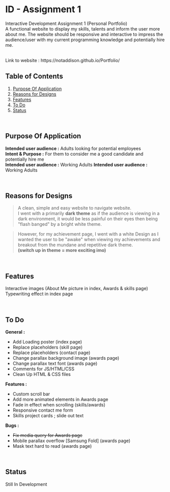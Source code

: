 # ID - Assignment 1
Interactive Development Assignment 1 (Personal Portfolio) <br>
 A functional website to display my skills, talents and inform the user more about me. The website should be responsive and interactive to impress the audience/user with my current programming knowledge and potentially hire me.

<br>
Link to website : https://notaddison.github.io/Portfolio/
<br>

## Table of Contents
1. [Purpose Of Application](#Purpose-Of-Application)
2. [Reasons for Designs](#Reasons-for-Designs)
2. [Features](#Features)
2. [To Do](#To-Do)
2. [Status](#Status)

<br>

## Purpose Of Application
<b>Intended user audience :</b> Adults looking for potential employees<br>
<b>Intent & Purpose :</b> For them to consider me a good candidate and potentially hire me <br>
<b>Intended user audience :</b> Working Adults 
<b>Intended user audience :</b> Working Adults 

<br>


## Reasons for Designs
> A clean, simple and easy website to navigate website. <br>
I went with a primarily <b>dark theme</b> as if the audience is viewing in a dark environment, it would be less painful on their eyes then being "flash banged" by a bright white theme.

>However, for my achievement page, I went with a white Design as I wanted the user to be "awake" when viewing my achievements and breakout from the mundane and repetitive dark theme. <br>
<b>(switch up in theme = more exciting imo)</b>

<br>

## Features
Interactive images (About Me picture in index, Awards & skills page)<br>
Typewriting effect in index page

<br>

## To Do 
<b>General : </b>
- Add Loading poster (index page)
- Replace placeholders (skill page)
- Replace placeholders (contact page)
- Change parallax background image (awards page)
- Change parallax text font (awards page)
- Comments for JS/HTML/CSS
- Clean Up HTML & CSS files


<b>Features :</b>
- Custom scroll bar
- Add more animated elements in Awards page
- Fade in effect when scrolling (skills/awards)
- Responsive contact me form
- Skills project cards ; slide out text

<b>Bugs :</b>
- ~~Fix media query for Awards page~~
- Mobile parallax overflow [Samsung Fold] (awards page)
- Mask text hard to read (awards page)

<br>

## Status
Still In Development